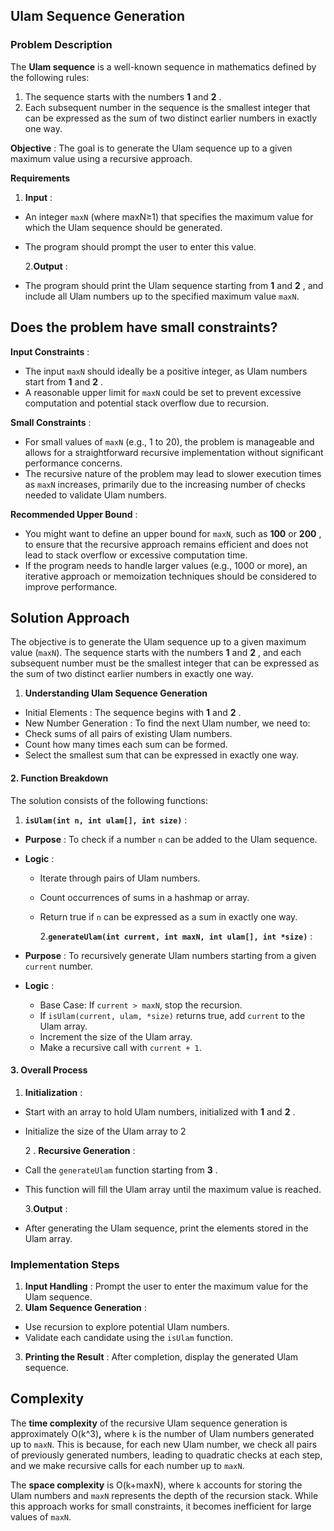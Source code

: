 ## Ulam Sequence Generation 

### Problem Description

The **Ulam sequence** is a well-known sequence in mathematics defined by the following rules:

1. The sequence starts with the numbers **1** and  **2** .
2. Each subsequent number in the sequence is the smallest integer that can be expressed as the sum of two distinct earlier numbers in exactly one way.

 **Objective** : The goal is to generate the Ulam sequence up to a given maximum value using a recursive approach.

**Requirements**

1. **Input** :

* An integer `maxN` (where maxN≥1) that specifies the maximum value for which the Ulam sequence should be generated.
* The program should prompt the user to enter this value.

    2.**Output** :

* The program should print the Ulam sequence starting from **1** and  **2** , and include all Ulam numbers up to the specified maximum value `maxN`.

## Does the problem have small constraints?

 **Input Constraints** :

* The input `maxN` should ideally be a positive integer, as Ulam numbers start from **1** and  **2** .
* A reasonable upper limit for `maxN` could be set to prevent excessive computation and potential stack overflow due to recursion.

**Small Constraints** :

* For small values of `maxN` (e.g., 1 to 20), the problem is manageable and allows for a straightforward recursive implementation without significant performance concerns.
* The recursive nature of the problem may lead to slower execution times as `maxN` increases, primarily due to the increasing number of checks needed to validate Ulam numbers.

 **Recommended Upper Bound** :

* You might want to define an upper bound for `maxN`, such as **100** or  **200** , to ensure that the recursive approach remains efficient and does not lead to stack overflow or excessive computation time.
* If the program needs to handle larger values (e.g., 1000 or more), an iterative approach or memoization techniques should be considered to improve performance.

## Solution Approach

The objective is to generate the Ulam sequence up to a given maximum value (`maxN`). The sequence starts with the numbers **1** and  **2** , and each subsequent number must be the smallest integer that can be expressed as the sum of two distinct earlier numbers in exactly one way.

1. **Understanding Ulam Sequence Generation**

* Initial Elements : The sequence begins with **1** and  **2** .
* New Number Generation : To find the next Ulam number, we need to:
* Check sums of all pairs of existing Ulam numbers.
* Count how many times each sum can be formed.
* Select the smallest sum that can be expressed in exactly one way.

#### 2. Function Breakdown

The solution consists of the following functions:

1. **`isUlam(int n, int ulam[], int size)`** :

* **Purpose** : To check if a number `n` can be added to the Ulam sequence.
* **Logic** :
  * Iterate through pairs of Ulam numbers.
  * Count occurrences of sums in a hashmap or array.
  * Return true if `n` can be expressed as a sum in exactly one way.

    2.**`generateUlam(int current, int maxN, int ulam[], int *size)`** :

* **Purpose** : To recursively generate Ulam numbers starting from a given `current` number.
* **Logic** :

  * Base Case: If `current > maxN`, stop the recursion.
  * If `isUlam(current, ulam, *size)` returns true, add `current` to the Ulam array.
  * Increment the size of the Ulam array.
  * Make a recursive call with `current + 1`.

#### 3. Overall Process

1. **Initialization** :

* Start with an array to hold Ulam numbers, initialized with **1** and  **2** .
* Initialize the size of the Ulam array to 2

   2 . **Recursive Generation** :

* Call the `generateUlam` function starting from  **3** .
* This function will fill the Ulam array until the maximum value is reached.

   3.**Output** :

* After generating the Ulam sequence, print the elements stored in the Ulam array.

### **Implementation Steps**

1. **Input Handling** : Prompt the user to enter the maximum value for the Ulam sequence.
2. **Ulam Sequence Generation** :

* Use recursion to explore potential Ulam numbers.
* Validate each candidate using the `isUlam` function.

3. **Printing the Result** : After completion, display the generated Ulam sequence.

## Complexity

The **time complexity** of the recursive Ulam sequence generation is approximately O(k^3)**,** where `k` is the number of Ulam numbers generated up to `maxN`. This is because, for each new Ulam number, we check all pairs of previously generated numbers, leading to quadratic checks at each step, and we make recursive calls for each number up to `maxN`.

The **space complexity** is O(k+maxN), where `k` accounts for storing the Ulam numbers and `maxN` represents the depth of the recursion stack. While this approach works for small constraints, it becomes inefficient for large values of `maxN`.
